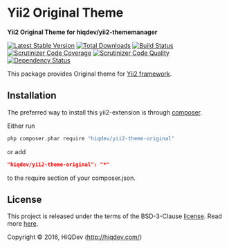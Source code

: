 Yii2 Original Theme
===================

**Yii2 Original Theme for hiqdev/yii2-thememanager**

[![Latest Stable Version](https://poser.pugx.org/hiqdev/yii2-theme-original/v/stable)](https://packagist.org/packages/hiqdev/yii2-theme-original)
[![Total Downloads](https://poser.pugx.org/hiqdev/yii2-theme-original/downloads)](https://packagist.org/packages/hiqdev/yii2-theme-original)
[![Build Status](https://img.shields.io/travis/hiqdev/yii2-theme-original.svg)](https://travis-ci.org/hiqdev/yii2-theme-original)
[![Scrutinizer Code Coverage](https://img.shields.io/scrutinizer/coverage/g/hiqdev/yii2-theme-original.svg)](https://scrutinizer-ci.com/g/hiqdev/yii2-theme-original/)
[![Scrutinizer Code Quality](https://img.shields.io/scrutinizer/g/hiqdev/yii2-theme-original.svg)](https://scrutinizer-ci.com/g/hiqdev/yii2-theme-original/)
[![Dependency Status](https://www.versioneye.com/php/hiqdev:yii2-theme-original/dev-master/badge.svg)](https://www.versioneye.com/php/hiqdev:yii2-theme-original/dev-master)

This package provides Original theme for [Yii2 framework](http://yiiframework.com).

## Installation

The preferred way to install this yii2-extension is through [composer](http://getcomposer.org/download/).

Either run

```sh
php composer.phar require "hiqdev/yii2-theme-original"
```

or add

```json
"hiqdev/yii2-theme-original": "*"
```

to the require section of your composer.json.

## License

This project is released under the terms of the BSD-3-Clause [license](LICENSE).
Read more [here](http://choosealicense.com/licenses/bsd-3-clause).

Copyright © 2016, HiQDev (http://hiqdev.com/)
